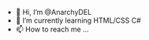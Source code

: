 - 👋 Hi, I’m @AnarchyDEL
- 🌱 I’m currently learning HTML/CSS C#
- 📫 How to reach me ...

<!---
AnarchyDEL/AnarchyDEL is a ✨ special ✨ repository because its `README.md` (this file) appears on your GitHub profile.
You can click the Preview link to take a look at your changes.
--->
